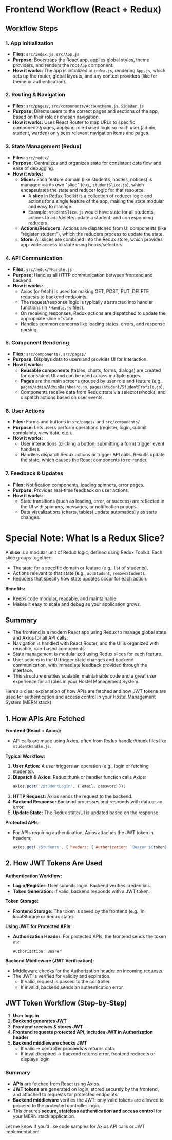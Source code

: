 
# Frontend Workflow (React + Redux)

## Workflow Steps

### 1. **App Initialization**
- **Files:** `src/index.js`, `src/App.js`
- **Purpose:** Bootstraps the React app, applies global styles, theme providers, and renders the root `App` component.
- **How it works:** The app is initialized in `index.js`, rendering `App.js`, which sets up the router, global layouts, and any context providers (like for theme or authentication).

### 2. **Routing & Navigation**
- **Files:** `src/pages/`, `src/components/AccountMenu.js`, `SideBar.js`
- **Purpose:** Directs users to the correct pages and sections of the app, based on their role or chosen navigation.
- **How it works:** Uses React Router to map URLs to specific components/pages, applying role-based logic so each user (admin, student, warden) only sees relevant navigation items and pages.

### 3. **State Management (Redux)**
- **Files:** `src/redux/`
- **Purpose:** Centralizes and organizes state for consistent data flow and ease of debugging.
- **How it works:**
  - **Slices:** Each feature domain (like students, hostels, notices) is managed via its own "slice" (e.g., `studentSlice.js`), which encapsulates the state and reducer logic for that resource.
    - A **slice** in Redux Toolkit is a collection of reducer logic and actions for a single feature of the app, making the state modular and easy to manage.
    - Example: `studentSlice.js` would have state for all students, actions to add/delete/update a student, and corresponding reducers.
  - **Actions/Reducers:** Actions are dispatched from UI components (like “register student”), which the reducers process to update the state.
  - **Store:** All slices are combined into the Redux store, which provides app-wide access to state using hooks/selectors.

### 4. **API Communication**
- **Files:** `src/redux/*Handle.js`
- **Purpose:** Handles all HTTP communication between frontend and backend.
- **How it works:**
  - Axios (or fetch) is used for making GET, POST, PUT, DELETE requests to backend endpoints.
  - The request/response logic is typically abstracted into handler functions (in `*Handle.js` files).
  - On receiving responses, Redux actions are dispatched to update the appropriate slice of state.
  - Handles common concerns like loading states, errors, and response parsing.

### 5. **Component Rendering**
- **Files:** `src/components/`, `src/pages/`
- **Purpose:** Displays data to users and provides UI for interaction.
- **How it works:**
  - **Reusable components** (tables, charts, forms, dialogs) are created for consistent UI and can be used across multiple pages.
  - **Pages** are the main screens grouped by user role and feature (e.g., `pages/admin/AdminDashboard.js`, `pages/student/StudentProfile.js`).
  - Components receive data from Redux state via selectors/hooks, and dispatch actions based on user events.

### 6. **User Actions**
- **Files:** Forms and buttons in `src/pages/` and `src/components/`
- **Purpose:** Lets users perform operations (register, login, submit complaints, view data, etc.).
- **How it works:**
  - User interactions (clicking a button, submitting a form) trigger event handlers.
  - Handlers dispatch Redux actions or trigger API calls. Results update the state, which causes the React components to re-render.

### 7. **Feedback & Updates**
- **Files:** Notification components, loading spinners, error pages.
- **Purpose:** Provides real-time feedback on user actions.
- **How it works:**
  - State transitions (such as loading, error, or success) are reflected in the UI with spinners, messages, or notification popups.
  - Data visualizations (charts, tables) update automatically as state changes.

# Special Note: What Is a Redux Slice?
A **slice** is a modular unit of Redux logic, defined using Redux Toolkit. Each slice groups together:
- The state for a specific domain or feature (e.g., list of students).
- Actions relevant to that state (e.g., `addStudent`, `removeStudent`).
- Reducers that specify how state updates occur for each action.

**Benefits:**
- Keeps code modular, readable, and maintainable.
- Makes it easy to scale and debug as your application grows.

## **Summary**

- The frontend is a modern React app using Redux to manage global state and Axios for all API calls.
- Navigation is handled with React Router, and the UI is organized with reusable, role-based components.
- State management is modularized using Redux slices for each feature.
- User actions in the UI trigger state changes and backend communication, with immediate feedback provided through the interface.
- This structure enables scalable, maintainable code and a great user experience for all roles in your Hostel Management System.

Here’s a clear explanation of how APIs are fetched and how JWT tokens are used for authentication and access control in your Hostel Management System (MERN stack):

## 1. How APIs Are Fetched

**Frontend (React + Axios):**
- API calls are made using Axios, often from Redux handler/thunk files like `studentHandle.js`.

**Typical Workflow:**
1. **User Action:** A user triggers an operation (e.g., login or fetching students).
2. **Dispatch & Axios:** Redux thunk or handler function calls Axios:
   ```js
   axios.post('/StudentLogin', { email, password });
   ```
3. **HTTP Request:** Axios sends the request to the backend.
4. **Backend Response:** Backend processes and responds with data or an error.
5. **Update State:** The Redux state/UI is updated based on the response.

**Protected APIs:**
- For APIs requiring authentication, Axios attaches the JWT token in headers:
  ```js
  axios.get('/Students', { headers: { Authorization: `Bearer ${token}` } });
  ```

## 2. How JWT Tokens Are Used

**Authentication Workflow:**
- **Login/Register:** User submits login. Backend verifies credentials.
- **Token Generation:** If valid, backend responds with a JWT token.

**Token Storage:**
- **Frontend Storage:** The token is saved by the frontend (e.g., in localStorage or Redux state).

**Using JWT for Protected APIs:**
- **Authorization Header:** For protected APIs, the frontend sends the token as:
  ```
  Authorization: Bearer 
  ```

**Backend Middleware (JWT Verification):**
- Middleware checks for the Authorization header on incoming requests.
- The JWT is verified for validity and expiration.
    - If valid, request is passed to the controller.
    - If invalid, backend sends an authentication error.

## **JWT Token Workflow (Step-by-Step)**

1. **User logs in**
2. **Backend generates JWT**
3. **Frontend receives & stores JWT**
4. **Frontend requests protected API, includes JWT in Authorization header**
5. **Backend middleware checks JWT**
    - If valid → controller proceeds & returns data
    - If invalid/expired → backend returns error, frontend redirects or displays login

### **Summary**

- **APIs** are fetched from React using Axios.
- **JWT tokens** are generated on login, stored securely by the frontend, and attached to requests for protected endpoints.
- **Backend middleware** verifies the JWT: only valid tokens are allowed to proceed to the protected controller logic.
- This ensures **secure, stateless authentication and access control** for your MERN stack application.

Let me know if you’d like code samples for Axios API calls or JWT implementation!
